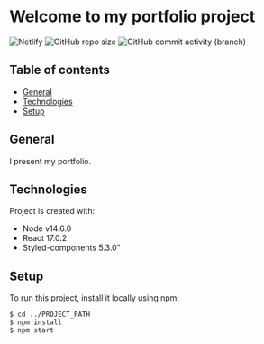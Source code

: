 # Welcome to my portfolio project 
![Netlify](https://img.shields.io/netlify/df58876a-2d2e-43d3-87fb-82008f99eb9a) ![GitHub repo size](https://img.shields.io/github/repo-size/QuentinFontenay/portfolio) ![GitHub commit activity (branch)](https://img.shields.io/github/commit-activity/m/QuentinFontenay/portfolio)

## Table of contents
* [General](#general)
* [Technologies](#technologies)
* [Setup](#setup)

## General
I present my portfolio.
	
## Technologies
Project is created with:
* Node v14.6.0
* React 17.0.2
* Styled-components 5.3.0"
	
## Setup
To run this project, install it locally using npm:

```
$ cd ../PROJECT_PATH
$ npm install
$ npm start
```
